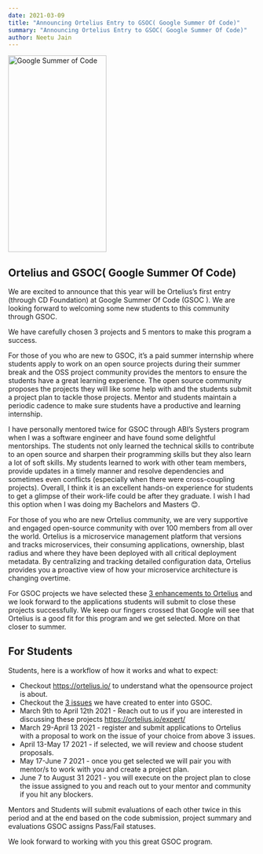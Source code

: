```yaml
---
date: 2021-03-09
title: "Announcing Ortelius Entry to GSOC( Google Summer Of Code)"
summary: "Announcing Ortelius Entry to GSOC( Google Summer Of Code)"
author: Neetu Jain
---
```


<div class="col-center">
<img src="/images/googlesummerofcode-300x300.png" alt="Google Summer of Code" height="400px" width="200px" />
</div>
<p></p>

## Ortelius and GSOC( Google Summer Of Code)

We are excited to announce that this year will be Ortelius’s first entry (through CD Foundation) at Google Summer Of Code (GSOC ). We are looking forward to welcoming some new students to this community through GSOC.

We have carefully chosen 3 projects and 5 mentors to make this program a success.

For those of you who are new to GSOC, it’s a paid summer internship where students apply to work on an open source projects during their summer break and the OSS project community provides the mentors to ensure the students have a great learning experience. The open source community proposes the projects they will like some help with and the students submit a project plan to tackle those projects. Mentor and students maintain a periodic cadence to make sure students have a productive and learning internship.

I have personally mentored twice for GSOC through ABI’s Systers program when I was a software engineer and have found some delightful mentorships. The students not only learned the technical skills to contribute to an open source and sharpen their programming skills but they also learn a lot of soft skills. My students learned to work with other team members, provide updates in a timely manner and resolve dependencies and sometimes even conflicts (especially when there were cross-coupling projects). Overall, I think it is an excellent hands-on experience for students to get a glimpse of their work-life could be after they graduate. I wish I had this option when I was doing my Bachelors and Masters 😊.

For those of you who are new Ortelius community, we are very supportive and engaged open-source community with over 100 members from all over the world. Ortelius is a microservice management platform that versions and tracks microservices, their consuming applications, ownership, blast radius and where they have been deployed with all critical deployment metadata. By centralizing and tracking detailed configuration data, Ortelius provides you a proactive view of how your microservice architecture is changing overtime.

For GSOC projects we have selected these [3 enhancements to Ortelius](https://github.com/ortelius/ortelius/issues?q=is%3Aissue+is%3Aopen+label%3Agsoc) and we look forward to the applications students will submit to close these projects successfully. We keep our fingers crossed that Google will see that Ortelius is a good fit for this program and we get selected. More on that closer to summer.

## For Students

Students, here is a workflow of how it works and what to expect:

- Checkout <https://ortelius.io/> to understand what the opensource project is about.
- Checkout the [3 issues](https://github.com/ortelius/ortelius/issues?q=is%3Aissue+is%3Aopen+label%3Agsoc) we have created to enter into GSOC.
- March 9th to April 12th 2021 - Reach out to us if you are interested in discussing these projects <https://ortelius.io/expert/>
- March 29-April 13 2021 - register and submit applications to Ortelius with a proposal to work on the issue of your choice from above 3 issues.
- April 13-May 17 2021 - if selected, we will review and choose student proposals.
- May 17-June 7 2021 - once you get selected we will pair you with mentor/s to work with you and create a project plan.
- June 7 to August 31 2021  - you will execute on the project plan to close the issue assigned to you and reach out to your mentor and community if you hit any blockers.

Mentors and Students will submit evaluations of each other twice in this period and at the end based on the code submission, project summary and evaluations GSOC assigns Pass/Fail statuses.

We look forward to working with you this great GSOC program.

